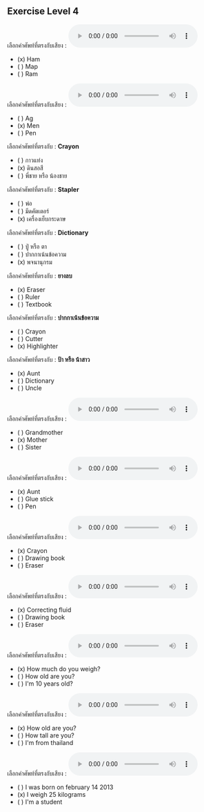 ## Exercise Level 4

เลือกคำศัพท์ที่ตรงกับเสียง :  ![](/media/audio/ham.mp3) 
 - (x) Ham
 - ( ) Map
 - ( ) Ram


เลือกคำศัพท์ที่ตรงกับเสียง :  ![](/media/audio/men.mp3) 
 - ( ) Ag
 - (x) Men
 - ( ) Pen


 เลือกคำศัพท์ที่ตรงกับ : **Crayon**
 - ( ) กาวแท่ง
 - (x) ดินสอสี
 - ( ) พี่ชาย หรือ น้องชาย

 เลือกคำศัพท์ที่ตรงกับ : **Stapler**
 - ( ) พ่อ
 - ( ) มีดคัตเตอร์
 - (x) เครื่องเย็บกระดาษ

 เลือกคำศัพท์ที่ตรงกับ : **Dictionary**
 - ( )  ปู่ หรือ ตา
 - ( ) ปากกาเน้นข้อความ
 - (x) พจนานุกรม

 เลือกคำศัพท์ที่ตรงกับ : **ยางลบ**
 - (x) Eraser
 - ( ) Ruler
 - ( ) Textbook

 เลือกคำศัพท์ที่ตรงกับ : **ปากกาเน้นข้อความ**
 - ( ) Crayon
 - ( ) Cutter
 - (x) Highlighter

 เลือกคำศัพท์ที่ตรงกับ : **ป้า หรือ น้าสาว**
 - (x) Aunt
 - ( ) Dictionary
 - ( ) Uncle

เลือกคำศัพท์ที่ตรงกับเสียง :  ![](/media/audio/mother.mp3) 
 - ( ) Grandmother
 - (x) Mother
 - ( ) Sister


เลือกคำศัพท์ที่ตรงกับเสียง :  ![](/media/audio/aunt.mp3) 
 - (x) Aunt
 - ( ) Glue stick
 - ( ) Pen


เลือกคำศัพท์ที่ตรงกับเสียง :  ![](/media/audio/crayon.mp3) 
 - (x) Crayon
 - ( ) Drawing book
 - ( ) Eraser


เลือกคำศัพท์ที่ตรงกับเสียง :  ![](/media/audio/correcting&#x20;fluid.mp3) 
 - (x) Correcting fluid
 - ( ) Drawing book
 - ( ) Eraser


เลือกคำศัพท์ที่ตรงกับเสียง :  ![](/media/audio/How&#x20;much&#x20;do&#x20;you&#x20;weigh.mp3) 
 - (x) How much do you weigh?
 - ( ) How old are you?
 - ( ) I'm 10 years old?


เลือกคำศัพท์ที่ตรงกับเสียง :  ![](/media/audio/How&#x20;old&#x20;are&#x20;you.mp3) 
 - (x) How old are you?
 - ( ) How tall are you?
 - ( ) I'm from thailand


เลือกคำศัพท์ที่ตรงกับเสียง :  ![](/media/audio/I&#x20;weigh&#x20;25&#x20;kilograms.mp3) 
 - ( ) I was born on february 14 2013
 - (x) I weigh 25 kilograms
 - ( ) I'm a student

